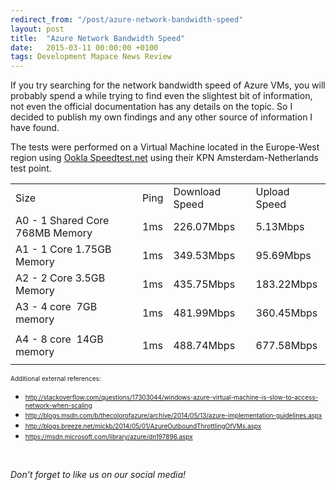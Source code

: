 ```yaml
---
redirect_from: "/post/azure-network-bandwidth-speed"
layout: post
title:  "Azure Network Bandwidth Speed"
date:   2015-03-11 00:00:00 +0100
tags: Development Mapace News Review
---
```

<p>If you try&nbsp;searching for&nbsp;the network bandwidth
speed of Azure VMs, you will probably spend a while trying to find even the
slightest bit of information, not even the official documentation has any
details on the topic. So I decided to publish my own findings and any other
source of information I have found.</p><p>The tests were performed on a Virtual Machine&nbsp;located in the Europe-West region using <a href="http://www.speedtest.net/" target="_blank">Ookla Speedtest.net</a> using their KPN Amsterdam-Netherlands test point.</p><table class="table table-bordered"><tbody><tr><td>Size<br></td><td>Ping<br></td><td>Download Speed<br></td><td>Upload Speed<br></td></tr><tr><td>A0 - 1 Shared Core 768MB Memory<br></td><td>1ms<br></td><td>226.07Mbps<br></td><td>5.13Mbps<br></td></tr><tr><td>A1 - 1 Core 1.75GB Memory<br></td><td>1ms<br></td><td>349.53Mbps<br></td><td>95.69Mbps<br></td></tr><tr><td>A2 - 2 Core 3.5GB Memory<br></td><td>1ms<br></td><td>435.75Mbps<br></td><td>183.22Mbps<br></td></tr><tr><td>A3 - 4 core&nbsp; 7GB memory<br></td><td>1ms<br></td><td>481.99Mbps<br></td><td>360.45Mbps<br></td></tr><tr><td>A4 - 8 core&nbsp; 14GB memory<br></td><td>1ms<br></td><td>488.74Mbps<br></td><td><p>677.58Mbps<br></p></td></tr></tbody></table>
<p><font size="1">Additional external references:</font></p><ul><li><a href="http://stackoverflow.com/questions/17303044/windows-azure-virtual-machine-is-slow-to-access-network-when-scaling"><font size="1">http://stackoverflow.com/questions/17303044/windows-azure-virtual-machine-is-slow-to-access-network-when-scaling</font></a></li><li><a href="http://blogs.msdn.com/b/thecolorofazure/archive/2014/05/13/azure-implementation-guidelines.aspx"><font size="1">http://blogs.msdn.com/b/thecolorofazure/archive/2014/05/13/azure-implementation-guidelines.aspx</font></a></li><li><a href="http://blogs.breeze.net/mickb/2014/05/01/AzureOutboundThrottlingOfVMs.aspx"><font size="1">http://blogs.breeze.net/mickb/2014/05/01/AzureOutboundThrottlingOfVMs.aspx</font></a></li><li><a href="https://msdn.microsoft.com/library/azure/dn197896.aspx"><font size="1">https://msdn.microsoft.com/library/azure/dn197896.aspx</font></a></li></ul><p><em><br></em></p><p><em>Don't forget to like us on our social media! </em></p>
